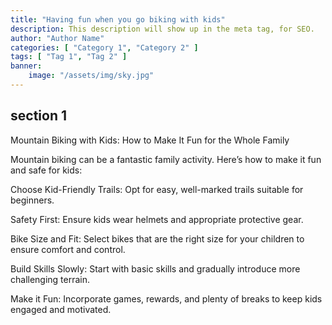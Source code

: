 ```yaml
---
title: "Having fun when you go biking with kids"
description: This description will show up in the meta tag, for SEO.
author: "Author Name"
categories: [ "Category 1", "Category 2" ]
tags: [ "Tag 1", "Tag 2" ]
banner:
    image: "/assets/img/sky.jpg"
---
```


## section 1

Mountain Biking with Kids: How to Make It Fun for the Whole Family

Mountain biking can be a fantastic family activity. Here’s how to make it fun and safe for kids:


Choose Kid-Friendly Trails: Opt for easy, well-marked trails suitable for beginners.

Safety First: Ensure kids wear helmets and appropriate protective gear.

Bike Size and Fit: Select bikes that are the right size for your children to ensure comfort and control.

Build Skills Slowly: Start with basic skills and gradually introduce more challenging terrain.

Make it Fun: Incorporate games, rewards, and plenty of breaks to keep kids engaged and motivated.


```
